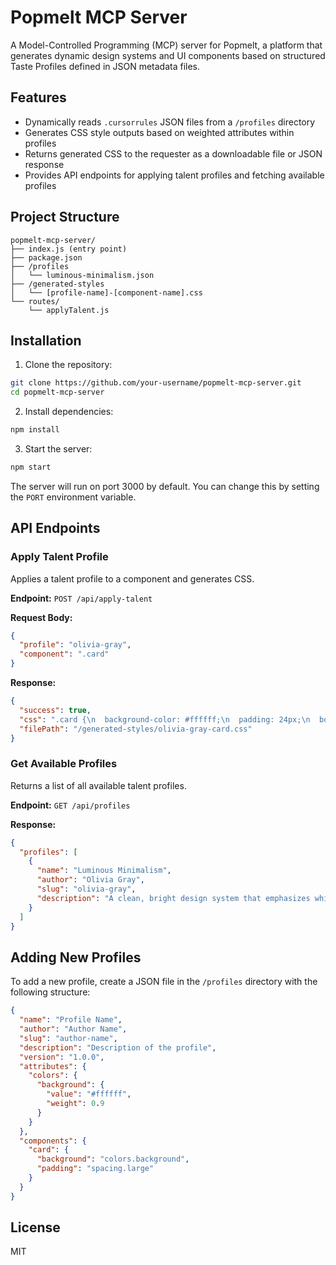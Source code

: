 # Popmelt MCP Server

A Model-Controlled Programming (MCP) server for Popmelt, a platform that generates dynamic design systems and UI components based on structured Taste Profiles defined in JSON metadata files.

## Features

- Dynamically reads `.cursorrules` JSON files from a `/profiles` directory
- Generates CSS style outputs based on weighted attributes within profiles
- Returns generated CSS to the requester as a downloadable file or JSON response
- Provides API endpoints for applying talent profiles and fetching available profiles

## Project Structure

```
popmelt-mcp-server/
├── index.js (entry point)
├── package.json
├── /profiles
│   └── luminous-minimalism.json
├── /generated-styles
│   └── [profile-name]-[component-name].css
└── routes/
    └── applyTalent.js
```

## Installation

1. Clone the repository:
```bash
git clone https://github.com/your-username/popmelt-mcp-server.git
cd popmelt-mcp-server
```

2. Install dependencies:
```bash
npm install
```

3. Start the server:
```bash
npm start
```

The server will run on port 3000 by default. You can change this by setting the `PORT` environment variable.

## API Endpoints

### Apply Talent Profile

Applies a talent profile to a component and generates CSS.

**Endpoint:** `POST /api/apply-talent`

**Request Body:**
```json
{
  "profile": "olivia-gray",
  "component": ".card"
}
```

**Response:**
```json
{
  "success": true,
  "css": ".card {\n  background-color: #ffffff;\n  padding: 24px;\n  border-radius: 8px;\n  color: #1a1a1a;\n  box-shadow: 0 2px 4px rgba(0, 0, 0, 0.05);\n}\n",
  "filePath": "/generated-styles/olivia-gray-card.css"
}
```

### Get Available Profiles

Returns a list of all available talent profiles.

**Endpoint:** `GET /api/profiles`

**Response:**
```json
{
  "profiles": [
    {
      "name": "Luminous Minimalism",
      "author": "Olivia Gray",
      "slug": "olivia-gray",
      "description": "A clean, bright design system that emphasizes whitespace and subtle interactions"
    }
  ]
}
```

## Adding New Profiles

To add a new profile, create a JSON file in the `/profiles` directory with the following structure:

```json
{
  "name": "Profile Name",
  "author": "Author Name",
  "slug": "author-name",
  "description": "Description of the profile",
  "version": "1.0.0",
  "attributes": {
    "colors": {
      "background": {
        "value": "#ffffff",
        "weight": 0.9
      }
    }
  },
  "components": {
    "card": {
      "background": "colors.background",
      "padding": "spacing.large"
    }
  }
}
```

## License

MIT 